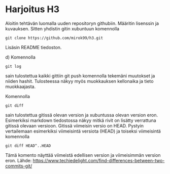 # Harjoitus H3

Aloitin tehtävän luomalla uuden repositoryn githubiin. Määritin lisenssin ja kuvauksen. Sitten yhdistin gitin xubuntuun komennolla 

	git clone https://github.com/mirok99/h3.git

Lisäsin README tiedoston.

d) Komennolla

	git log

sain tulostettua kaikki gittiin git push komennolla tekemäni muutokset ja niiden hashit. Tulosteessa näkyy myös muokkauksen kellonaika ja tieto muokkaajasta.

Komennolla

	git diff

sain tulostettua gitissä olevan version ja xubuntussa olevan version eron. Esimerkiksi markdown tiedostossa näkyy mitkä rivit on lisätty verrattuna gitissä olevaan versioon. Gitissä viimeisin versio on HEAD. Pystyin vertailemaan esimerkiksi viimeisintä versiota (HEAD) ja toiseksi viimeisintä komennolla

	git diff HEAD^..HEAD

Tämä komento näyttää viimeistä edellisen version ja viimeisimmän version eron. Lähde: https://www.techiedelight.com/find-differences-between-two-commits-git/
